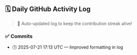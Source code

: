 ## 🗓️ Daily GitHub Activity Log

> 🤖 Auto-updated log to keep the contribution streak alive!

### ✅ Commits

- 🕒 2025-07-21 17:13 UTC — Improved formatting in log

